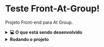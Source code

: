 # Teste Front-At-Group!

Projeto Front-end para At Group.

<details>
  <summary><strong>💻 O que está sendo desenvolvido</strong></summary><br />
  Uma interface front-end com React que consome a PokéAPI, renderiza a lista de Pokémons e e atributos de cada um deles. 

</details>

<details>
  <summary><strong>Rodando o projeto</strong></summary><br />

  1. Clone o repositório
      * `git clone https://github.com/gabrielpriss/teste-at-group-front.git`.
    * Entre na pasta do repositório:
      * `cd teste-at-group-front`

  2. Instale as dependências (na raiz do projeto)
    * `npm install`
  
  3. Para iniciar a aplicação utilizando Docker, inicie o serviço, e na pasta raiz do projeto, rode os scripts responsáveis por buildar e iniciar o React:
  * ex: `sudo service docker start`
  * `docker build -t test-front-atgroup .`
  * `docker run -p 3000:3000 test-front-atgroup`

  4. Para iniciar a aplicação localmente sem Docker, no diretório raiz do projeto, rode o script responsável por iniciar o React:
  * `npm start`
</details>
